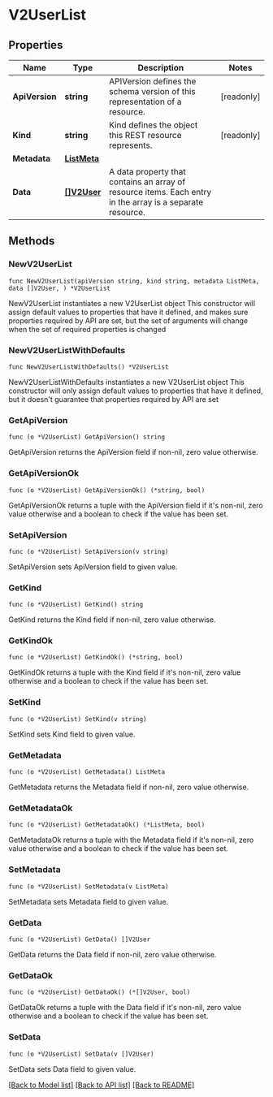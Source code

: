 # V2UserList

## Properties

Name | Type | Description | Notes
------------ | ------------- | ------------- | -------------
**ApiVersion** | **string** | APIVersion defines the schema version of this representation of a resource. | [readonly] 
**Kind** | **string** | Kind defines the object this REST resource represents. | [readonly] 
**Metadata** | [**ListMeta**](ListMeta.md) |  | 
**Data** | [**[]V2User**](V2User.md) | A data property that contains an array of resource items. Each entry in the array is a separate resource. | 

## Methods

### NewV2UserList

`func NewV2UserList(apiVersion string, kind string, metadata ListMeta, data []V2User, ) *V2UserList`

NewV2UserList instantiates a new V2UserList object
This constructor will assign default values to properties that have it defined,
and makes sure properties required by API are set, but the set of arguments
will change when the set of required properties is changed

### NewV2UserListWithDefaults

`func NewV2UserListWithDefaults() *V2UserList`

NewV2UserListWithDefaults instantiates a new V2UserList object
This constructor will only assign default values to properties that have it defined,
but it doesn't guarantee that properties required by API are set

### GetApiVersion

`func (o *V2UserList) GetApiVersion() string`

GetApiVersion returns the ApiVersion field if non-nil, zero value otherwise.

### GetApiVersionOk

`func (o *V2UserList) GetApiVersionOk() (*string, bool)`

GetApiVersionOk returns a tuple with the ApiVersion field if it's non-nil, zero value otherwise
and a boolean to check if the value has been set.

### SetApiVersion

`func (o *V2UserList) SetApiVersion(v string)`

SetApiVersion sets ApiVersion field to given value.


### GetKind

`func (o *V2UserList) GetKind() string`

GetKind returns the Kind field if non-nil, zero value otherwise.

### GetKindOk

`func (o *V2UserList) GetKindOk() (*string, bool)`

GetKindOk returns a tuple with the Kind field if it's non-nil, zero value otherwise
and a boolean to check if the value has been set.

### SetKind

`func (o *V2UserList) SetKind(v string)`

SetKind sets Kind field to given value.


### GetMetadata

`func (o *V2UserList) GetMetadata() ListMeta`

GetMetadata returns the Metadata field if non-nil, zero value otherwise.

### GetMetadataOk

`func (o *V2UserList) GetMetadataOk() (*ListMeta, bool)`

GetMetadataOk returns a tuple with the Metadata field if it's non-nil, zero value otherwise
and a boolean to check if the value has been set.

### SetMetadata

`func (o *V2UserList) SetMetadata(v ListMeta)`

SetMetadata sets Metadata field to given value.


### GetData

`func (o *V2UserList) GetData() []V2User`

GetData returns the Data field if non-nil, zero value otherwise.

### GetDataOk

`func (o *V2UserList) GetDataOk() (*[]V2User, bool)`

GetDataOk returns a tuple with the Data field if it's non-nil, zero value otherwise
and a boolean to check if the value has been set.

### SetData

`func (o *V2UserList) SetData(v []V2User)`

SetData sets Data field to given value.



[[Back to Model list]](../README.md#documentation-for-models) [[Back to API list]](../README.md#documentation-for-api-endpoints) [[Back to README]](../README.md)


